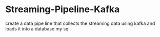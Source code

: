# Streaming-Pipeline-Kafka
 create a data pipe line that collects the streaming data using kafka and loads it into a database my sql.
